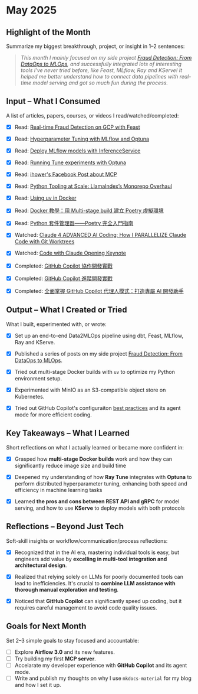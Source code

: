# May 2025

## Highlight of the Month
Summarize my biggest breakthrough, project, or insight in 1–2 sentences:

> *This month I mainly focused on my side project [Fraud Detection: From DataOps to MLOps](./side-projects/data2ml-ops/index.md), and successfully integrated lots of interesting tools I've never tried before, like Feast, MLflow, Ray and KServe! It helped me better understand how to connect data pipelines with real-time model serving and got so much fun during the process.*


## Input – What I Consumed
A list of articles, papers, courses, or videos I read/watched/completed:

- [x] Read: [Real-time Fraud Detection on GCP with Feast](https://docs.feast.dev/tutorials/tutorials-overview/fraud-detection)
- [x] Read: [Hyperparameter Tuning with MLflow and Optuna](https://mlflow.org/docs/latest/traditional-ml/hyperparameter-tuning-with-child-runs/)
- [x] Read: [Deploy MLflow models with InferenceService](https://kserve.github.io/website/latest/modelserving/v1beta1/mlflow/v2/)
- [x] Read: [Running Tune experiments with Optuna](https://docs.ray.io/en/latest/tune/examples/optuna_example.html)
- [x] Read: [ihower's Facebook Post about MCP](https://www.facebook.com/share/p/1LFDR4mykf/)
- [x] Read: [Python Tooling at Scale: LlamaIndex’s Monorepo Overhaul](https://www.llamaindex.ai/blog/python-tooling-at-scale-llamaindex-s-monorepo-overhaul)
- [x] Read: [Using uv in Docker](https://docs.astral.sh/uv/guides/integration/docker/)
- [x] Read: [Docker 教學：用 Multi-stage build 建立 Poetry 虛擬環境](https://blog.kyomind.tw/poetry-multi-stage-build/)
- [x] Read: [Python 套件管理器——Poetry 完全入門指南](https://blog.kyomind.tw/python-poetry/)
- [x] Watched: [Claude 4 ADVANCED AI Coding: How I PARALLELIZE Claude Code with Git Worktrees](https://youtu.be/f8RnRuaxee8?si=L00V0As2PGgzUrQM)
- [x] Watched: [Code with Claude Opening Keynote](https://www.youtube.com/live/EvtPBaaykdo?si=6kfe34g5C3FPrh20)
- [x] Completed: [GitHub Copilot 協作開發實戰](https://learn.duotify.com/courses/gh-copilot)
- [x] Completed: [GitHub Copilot 進階開發實戰](https://learn.duotify.com/courses/gh-copilot-pro)
- [x] Completed: [全面掌握 GitHub Copilot 代理人模式：打造專屬 AI 開發助手](https://learn.duotify.com/courses/gh-copilot-agent)


## Output – What I Created or Tried
What I built, experimented with, or wrote:

- [x] Set up an end-to-end Data2MLOps pipeline using dbt, Feast, MLflow, Ray and KServe.
- [x] Published a series of posts on my side project [Fraud Detection: From DataOps to MLOps](./side-projects/data2ml-ops/index.md).
- [x] Tried out multi-stage Docker builds with `uv` to optimize my Python environment setup.
- [x] Experimented with MinIO as an S3-compatible object store on Kubernetes.
- [x] Tried out GitHub Copilot's configuraiton [best practices](https://github.com/doggy8088/github-copilot-configs) and its agent mode for more efficient coding.


## Key Takeaways – What I Learned
Short reflections on what I actually learned or became more confident in:

- [x] Grasped how **multi-stage Docker builds** work and how they can significantly reduce image size and build time
- [x] Deepened my understanding of how **Ray Tune** integrates with **Optuna** to perform distributed hyperparameter tuning, enhancing both speed and efficiency in machine learning tasks
- [x] Learned **the pros and cons between REST API and gRPC** for model serving, and how to use **KServe** to deploy models with both protocols


## Reflections – Beyond Just Tech
Soft-skill insights or workflow/communication/process reflections:

- [x] Recognized that in the AI era, mastering individual tools is easy, but engineers add value by **excelling in multi-tool integration and architectural design**.
- [x] Realized that relying solely on LLMs for poorly documented tools can lead to inefficiencies. It's crucial to **combine LLM assistance with thorough manual exploration and testing**.
- [x] Noticed that **GitHub Copilot** can significantly speed up coding, but it requires careful management to avoid code quality issues.


## Goals for Next Month
Set 2–3 simple goals to stay focused and accountable:

- [ ] Explore **Airflow 3.0** and its new features.
- [ ] Try building my first **MCP server**.
- [ ] Accelarate my developer experience with **GitHub Copilot** and its agent mode.
- [ ] Write and publish my thoughts on why I use `mkdocs-material` for my blog and how I set it up.

